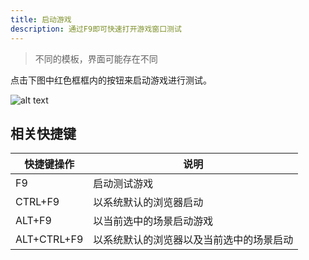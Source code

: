 ```yaml
---
title: 启动游戏
description: 通过F9即可快速打开游戏窗口测试
---
```


> 不同的模板，界面可能存在不同

点击下图中红色框框内的按钮来启动游戏进行测试。

![alt text](https://cdn.gcw.wiki.wiki/gcw/image/zh_hans/getting-started/4.launchgame/image.png)

## 相关快捷键

| 快捷键操作  | 说明                                     |
| ----------- | ---------------------------------------- |
| F9          | 启动测试游戏                             |
| CTRL+F9     | 以系统默认的浏览器启动                   |
| ALT+F9      | 以当前选中的场景启动游戏                 |
| ALT+CTRL+F9 | 以系统默认的浏览器以及当前选中的场景启动 |
